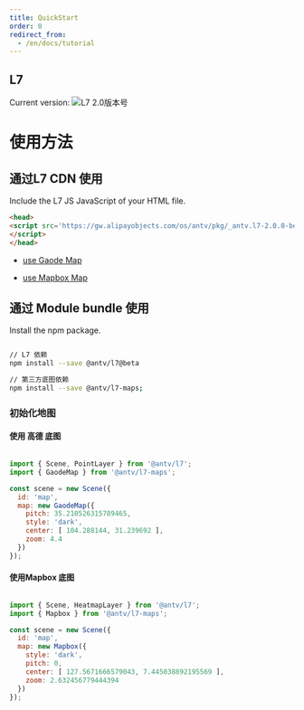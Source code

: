 ```yaml
---
title: QuickStart
order: 0
redirect_from:
  - /en/docs/tutorial
---
```


## L7 

Current version:  ![L7 2.0版本号](https://badgen.net/npm/v/@antv/l7/beta)

# 使用方法


##   通过L7 CDN 使用

Include the L7 JS JavaScript  <head> of your HTML file.

```html
<head>
<script src='https://gw.alipayobjects.com/os/antv/pkg/_antv.l7-2.0.0-beta.25/dist/l7.js'>
</script>
</head>
```

- [use Gaode Map](../map/amap.en.md)

- [use Mapbox Map ](../map/mapbox.en.md)


## 通过 Module  bundle 使用

Install the npm package.

```bash

// L7 依赖
npm install --save @antv/l7@beta

// 第三方底图依赖
npm install --save @antv/l7-maps;

```

### 初始化地图

#### 使用 高德 底图

```javascript

import { Scene, PointLayer } from '@antv/l7';
import { GaodeMap } from '@antv/l7-maps';

const scene = new Scene({
  id: 'map',
  map: new GaodeMap({
    pitch: 35.210526315789465,
    style: 'dark',
    center: [ 104.288144, 31.239692 ],
    zoom: 4.4
  })
});
```

#### 使用Mapbox 底图

```javascript

import { Scene, HeatmapLayer } from '@antv/l7';
import { Mapbox } from '@antv/l7-maps';

const scene = new Scene({
  id: 'map',
  map: new Mapbox({
    style: 'dark',
    pitch: 0,
    center: [ 127.5671666579043, 7.445038892195569 ],
    zoom: 2.632456779444394
  })
});

```

